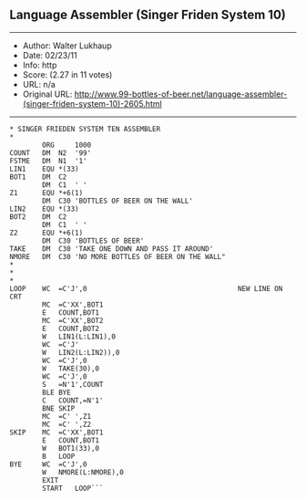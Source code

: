 
## Language Assembler (Singer Friden System 10) ##
---
- Author: Walter Lukhaup
- Date: 02/23/11
- Info: http
- Score:  (2.27 in 11 votes)
- URL: n/a
- Original URL: http://www.99-bottles-of-beer.net/language-assembler-(singer-friden-system-10)-2605.html
---

```* 99 BOOTLES OF BEER 
* SINGER FRIEDEN SYSTEM TEN ASSEMBLER
* 
		ORG 	1000
COUNT	DM	N2	'99'
FSTME	DM	N1	'1'
LIN1	EQU	*(33)
BOT1	DM	C2
		DM	C1	' '
Z1		EQU	*+6(1)	
		DM	C30 'BOTTLES OF BEER ON THE WALL'
LIN2	EQU	*(33)
BOT2	DM	C2	
		DM 	C1	' '
Z2		EQU	*+6(1)
		DM	C30 'BOTTLES OF BEER'
TAKE	DM	C30 'TAKE ONE DOWN AND PASS IT AROUND'
NMORE	DM	C30 'NO MORE BOTTLES OF BEER ON THE WALL" 
*
*
*
LOOP	WC	=C'J',0										NEW LINE ON CRT
		MC	=C'XX',BOT1
		E	COUNT,BOT1
		MC	=C'XX',BOT2
		E	COUNT,BOT2
		W	LIN1(L:LIN1),0
		WC	=C'J'
		W	LIN2(L:LIN2)),0
		WC	=C'J',0
		W	TAKE(30),0
		WC	=C'J',0
		S	=N'1',COUNT
		BLE	BYE
		C	COUNT,=N'1'
		BNE	SKIP
		MC	=C' ',Z1
		MC	=C' ',Z2
SKIP	MC	=C'XX',BOT1
		E	COUNT,BOT1
		W	BOT1(33),0
		B	LOOP
BYE		WC	=C'J',0
		W	NMORE(L:NMORE),0
		EXIT	
		START	LOOP```